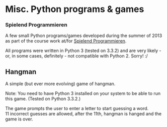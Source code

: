 # Misc. Python programs & games
### Spielend Programmieren

A few small Python programs/games developed during the summer of 2013 as part of the course work at/for [Spielend Programmieren](http://www.spielend-programmieren.at).

All programs were written in Python 3 (tested on 3.3.2) and are very likely - or, in some cases, definitely - not compatible with Python 2. Sorry! :/


## Hangman
A simple (but ever more evolving) game of hangman.

Note: You need to have Python 3 installed on your system to be able to run this game. (Tested on Python 3.3.2.)

The game prompts the user to enter a letter to start guessing a word.<br>
11 incorrect guesses are allowed, after the 11th, hangman is hanged and the game is over.<br>